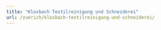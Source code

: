 ```yaml
---
title: "Klosbach Textilreinigung und Schneiderei"
url: /zuerich/klosbach-textilreinigung-und-schneiderei/
---
```

